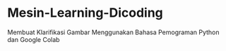 # Mesin-Learning-Dicoding
Membuat Klarifikasi Gambar Menggunakan Bahasa Pemograman Python dan Google Colab
